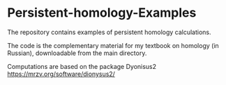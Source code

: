 # Persistent-homology-Examples
The repository contains examples of persistent homology calculations.

The code is the complementary material for my textbook on homology (in Russian), downloadable from the main directory.

Computations are based on the package Dyonisus2 https://mrzv.org/software/dionysus2/
